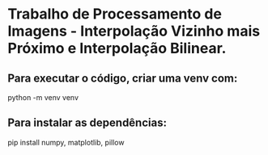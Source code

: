 # Trabalho de Processamento de Imagens - Interpolação Vizinho mais Próximo e Interpolação Bilinear. 

## Para executar o código, criar uma venv com: 
python -m venv venv

## Para instalar as dependências:
pip install numpy, matplotlib, pillow

